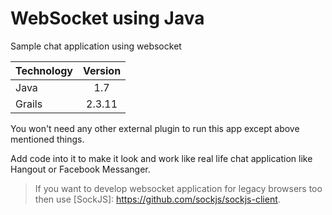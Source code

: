 # WebSocket using Java
Sample chat application using websocket

| Technology        | Version           |
| ------------- |:-------------:|
| Java      | 1.7 |
| Grails      | 2.3.11      |

You won't need any other external plugin to run this app except above mentioned things.

Add code into it to make it look and work like real life chat application like Hangout or Facebook Messanger.

> If you want to develop websocket application for legacy browsers too then use [SockJS]: https://github.com/sockjs/sockjs-client.
